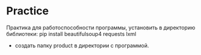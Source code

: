 # Practice
Практика
для работоспособности программы, установить в директорию библиотеки:
  pip install beautifulsoup4 requests lxml
 
+ создать папку product в директории с программой.
